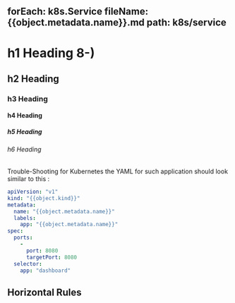 forEach: k8s.Service
fileName: {{object.metadata.name}}.md
path: k8s/service
---

# h1 Heading 8-)
## h2 Heading
### h3 Heading
#### h4 Heading
##### h5 Heading
###### h6 Heading


Trouble-Shooting for Kubernetes
the YAML for such application should look similar to this :
```yaml
apiVersion: "v1"
kind: "{{object.kind}}"
metadata: 
  name: "{{object.metadata.name}}"
  labels: 
    app: "{{object.metadata.name}}"
spec: 
  ports: 
    - 
      port: 8080
      targetPort: 8080
  selector: 
    app: "dashboard"
```


## Horizontal Rules

